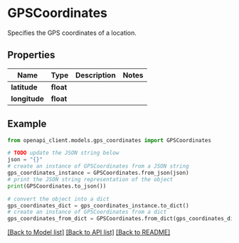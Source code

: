 # GPSCoordinates

Specifies the GPS coordinates of a location.

## Properties

Name | Type | Description | Notes
------------ | ------------- | ------------- | -------------
**latitude** | **float** |  | 
**longitude** | **float** |  | 

## Example

```python
from openapi_client.models.gps_coordinates import GPSCoordinates

# TODO update the JSON string below
json = "{}"
# create an instance of GPSCoordinates from a JSON string
gps_coordinates_instance = GPSCoordinates.from_json(json)
# print the JSON string representation of the object
print(GPSCoordinates.to_json())

# convert the object into a dict
gps_coordinates_dict = gps_coordinates_instance.to_dict()
# create an instance of GPSCoordinates from a dict
gps_coordinates_from_dict = GPSCoordinates.from_dict(gps_coordinates_dict)
```
[[Back to Model list]](../README.md#documentation-for-models) [[Back to API list]](../README.md#documentation-for-api-endpoints) [[Back to README]](../README.md)



